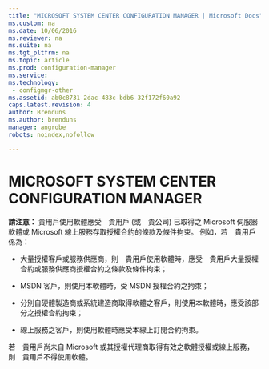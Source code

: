 ```yaml
---
title: "MICROSOFT SYSTEM CENTER CONFIGURATION MANAGER | Microsoft Docs"
ms.custom: na
ms.date: 10/06/2016
ms.reviewer: na
ms.suite: na
ms.tgt_pltfrm: na
ms.topic: article
ms.prod: configuration-manager
ms.service:
ms.technology:
 - configmgr-other
ms.assetid: ab0c8731-2dac-483c-bdb6-32f172f60a92
caps.latest.revision: 4
author: Brenduns
ms.author: brenduns
manager: angrobe
robots: noindex,nofollow

---
```


# MICROSOFT SYSTEM CENTER CONFIGURATION MANAGER
**請注意：** 貴用戶使用軟體應受　貴用戶 \(或　貴公司\) 已取得之 Microsoft 伺服器軟體或 Microsoft 線上服務存取授權合約的條款及條件拘束。 例如，若　貴用戶係為：  
  
-   大量授權客戶或服務供應商，則　貴用戶使用軟體時，應受　貴用戶大量授權合約或服務供應商授權合約之條款及條件拘束；  
  
-   MSDN 客戶，則使用本軟體時，受 MSDN 授權合約之拘束；  
  
-   分別自硬體製造商或系統建造商取得軟體之客戶，則使用本軟體時，應受該部分之授權合約拘束；  
  
-   線上服務之客戶，則使用軟體時應受本線上訂閱合約拘束。  
  
 若　貴用戶尚未自 Microsoft 或其授權代理商取得有效之軟體授權或線上服務，則　貴用戶不得使用軟體。
